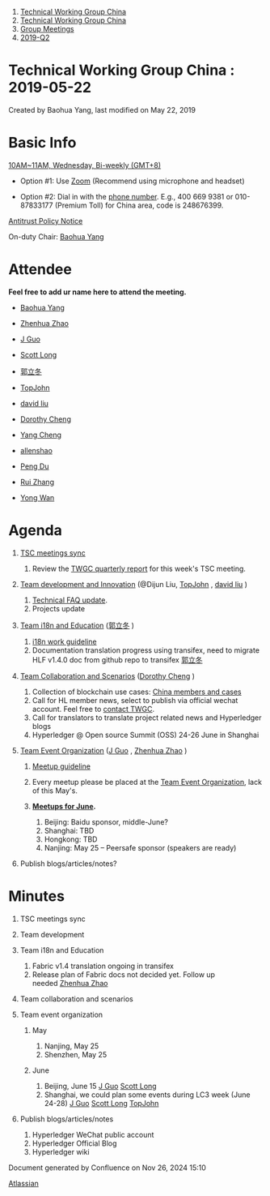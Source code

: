 1. [Technical Working Group China](index.html)
2. [Technical Working Group China](Technical-Working-Group-China_22151170.html)
3. [Group Meetings](Group-Meetings_22151180.html)
4. [2019-Q2](2019-Q2_22151182.html)

# Technical Working Group China : 2019-05-22

Created by Baohua Yang, last modified on May 22, 2019

# Basic Info

[10AM~11AM, Wednesday, Bi-weekly (GMT+8)](#)

- Option #1: Use [Zoom](https://zoom.us/my/hyperledger.community "https://zoom.us/my/hyperledger.community") (Recommend using microphone and headset)

<!--THE END-->

- Option #2: Dial in with the [phone number](https://zoom.us/zoomconference?m=mTUdEBuT33gjEcR54Rqsi1KmFyNgSLYP). E.g., 400 669 9381 or 010-87833177 (Premium Toll) for China area, code is 248676399.

[Antitrust Policy Notice](https://docs.google.com/presentation/d/1punUCr0mSZT9gMKCs3vCYqbWbjeS_RG-18ZrhkfwoYc/edit?ts=5a14dfdf)

On-duty Chair: [Baohua Yang](https://lf-hyperledger.atlassian.net/wiki/people/557058:17d87dbf-05fe-4c1b-84cf-fd69f7fcbb20?ref=confluence)

# Attendee

**Feel free to add ur name here to attend the meeting.**

- [Baohua Yang](https://lf-hyperledger.atlassian.net/wiki/people/557058:17d87dbf-05fe-4c1b-84cf-fd69f7fcbb20?ref=confluence)
- [Zhenhua Zhao](https://lf-hyperledger.atlassian.net/wiki/people/5da669613c95d00c3c649d6e?ref=confluence)
  
- [J Guo](https://lf-hyperledger.atlassian.net/wiki/people/70121:6a297646-8eaf-48bb-afd9-76ce748a10eb?ref=confluence)
  
- [Scott Long](https://lf-hyperledger.atlassian.net/wiki/people/712020:d1bf34a5-5759-4945-8433-6da36f1c6870?ref=confluence)
  
- [郭立冬](https://lf-hyperledger.atlassian.net/wiki/people/6183eb45bcb574006810d17f?ref=confluence)
  
- [TopJohn](https://lf-hyperledger.atlassian.net/wiki/people/5b417eec10d57114135ec9aa?ref=confluence)
- [david liu](https://lf-hyperledger.atlassian.net/wiki/people/557058:ccdd3d2a-7f2a-4159-a2f2-de5fc7776831?ref=confluence)
- [Dorothy Cheng](https://lf-hyperledger.atlassian.net/wiki/people/712020:7e5a518b-9be6-4b40-8450-a804ca93647a?ref=confluence)
  
- [Yang Cheng](https://lf-hyperledger.atlassian.net/wiki/people/712020:4461a0ca-7fe6-4b0c-9a5e-2eb1d121e60a?ref=confluence)
  
- [allenshao](https://lf-hyperledger.atlassian.net/wiki/people/70121:94959fcf-c3bb-4ec7-98c8-cd9ecf26db53?ref=confluence)
- [Peng Du](https://lf-hyperledger.atlassian.net/wiki/people/712020:40cfa3db-3ae0-4442-b843-16a107ce7b9f?ref=confluence)
- [Rui Zhang](https://lf-hyperledger.atlassian.net/wiki/people/712020:b6bebb3e-4dd1-43e5-aa4d-16dc1209fb92?ref=confluence)
- [Yong Wan](https://lf-hyperledger.atlassian.net/wiki/people/712020:79c6dd6a-6ff2-4122-9e46-e9e88a8f2cff?ref=confluence)

# Agenda

1. [TSC meetings sync](https://lists.hyperledger.org/g/tsc "https://lists.hyperledger.org/g/tsc")
   
   1. Review the [TWGC quarterly report](https://lf-hyperledger.atlassian.net/wiki/display/HYP/2019+Q2+Technical+Working+Group+China) for this week's TSC meeting.
2. [Team development and Innovation](https://lf-hyperledger.atlassian.net/wiki/display/TWGC/Development+and+Innovation) (@Dijun Liu, [TopJohn](https://lf-hyperledger.atlassian.net/wiki/people/5b417eec10d57114135ec9aa?ref=confluence) , [david liu](https://lf-hyperledger.atlassian.net/wiki/people/557058:ccdd3d2a-7f2a-4159-a2f2-de5fc7776831?ref=confluence) )
   
   1. [Technical FAQ update](https://lf-hyperledger.atlassian.net/wiki/display/TWGC/FAQ).
   2. Projects update
3. [Team i18n and Education](https://lf-hyperledger.atlassian.net/wiki/display/TWGC/i18n+and+Education) ([郭立冬](https://lf-hyperledger.atlassian.net/wiki/people/6183eb45bcb574006810d17f?ref=confluence) )
   
   1. [i18n work guideline](https://wiki-archive.hyperledger.org/groups/twgc/team_ie/guideline "groups:twgc:team_ie:guideline")
   2. Documentation translation progress using transifex, need to migrate HLF v1.4.0 doc from github repo to transifex [郭立冬](https://lf-hyperledger.atlassian.net/wiki/people/6183eb45bcb574006810d17f?ref=confluence)
4. [Team Collaboration and Scenarios](https://lf-hyperledger.atlassian.net/wiki/display/TWGC/Collaborations+and+Scenarios) ([Dorothy Cheng](https://lf-hyperledger.atlassian.net/wiki/people/712020:7e5a518b-9be6-4b40-8450-a804ca93647a?ref=confluence) )
   
   1. Collection of blockchain use cases: [China members and cases](https://wiki.hyperledger.org/groups/twgc/team_cs "https://wiki.hyperledger.org/groups/twgc/team_cs")
   2. Call for HL member news, select to publish via official wechat account. Feel free to [contact TWGC](mailto:twg-china@lists.hyperledger.org).
   3. Call for translators to translate project related news and Hyperledger blogs
   4. Hyperledger @ Open source Summit (OSS) 24-26 June in Shanghai
5. [Team Event Organization](https://lf-hyperledger.atlassian.net/wiki/display/TWGC/Events+Organization) ([J Guo](https://lf-hyperledger.atlassian.net/wiki/people/70121:6a297646-8eaf-48bb-afd9-76ce748a10eb?ref=confluence) , [Zhenhua Zhao](https://lf-hyperledger.atlassian.net/wiki/people/5da669613c95d00c3c649d6e?ref=confluence) )
   
   1. [Meetup guideline](https://wiki-archive.hyperledger.org/groups/twgc/events/guideline "groups:twgc:events:guideline")
   2. Every meetup please be placed at the [Team Event Organization](https://lf-hyperledger.atlassian.net/wiki/display/TWGC/Events+Organization), lack of this May's.
   3. **[Meetups for June](https://lf-hyperledger.atlassian.net/wiki/display/TWGC/Events+Organization).**
      
      1. Beijing: Baidu sponsor, middle-June?
      2. Shanghai: TBD
      3. Hongkong: TBD
      4. Nanjing: May 25 – Peersafe sponsor (speakers are ready)
6. Publish blogs/articles/notes?

# Minutes

1. TSC meetings sync
2. Team development
3. Team i18n and Education
   
   1. Fabric v1.4 translation ongoing in transifex
   2. Release plan of Fabric docs not decided yet. Follow up needed [Zhenhua Zhao](https://lf-hyperledger.atlassian.net/wiki/people/5da669613c95d00c3c649d6e?ref=confluence)
4. Team collaboration and scenarios
5. Team event organization
   
   1. May
      
      1. Nanjing, May 25
      2. Shenzhen, May 25
   2. June
      
      1. Beijing, June 15 [J Guo](https://lf-hyperledger.atlassian.net/wiki/people/70121:6a297646-8eaf-48bb-afd9-76ce748a10eb?ref=confluence) [Scott Long](https://lf-hyperledger.atlassian.net/wiki/people/712020:d1bf34a5-5759-4945-8433-6da36f1c6870?ref=confluence)
      2. Shanghai, we could plan some events during LC3 week (June 24-28) [J Guo](https://lf-hyperledger.atlassian.net/wiki/people/70121:6a297646-8eaf-48bb-afd9-76ce748a10eb?ref=confluence) [Scott Long](https://lf-hyperledger.atlassian.net/wiki/people/712020:d1bf34a5-5759-4945-8433-6da36f1c6870?ref=confluence) [TopJohn](https://lf-hyperledger.atlassian.net/wiki/people/5b417eec10d57114135ec9aa?ref=confluence)
6. Publish blogs/articles/notes
   
   1. Hyperledger WeChat public account
   2. Hyperledger Official Blog
   3. Hyperledger wiki

Document generated by Confluence on Nov 26, 2024 15:10

[Atlassian](http://www.atlassian.com/)
